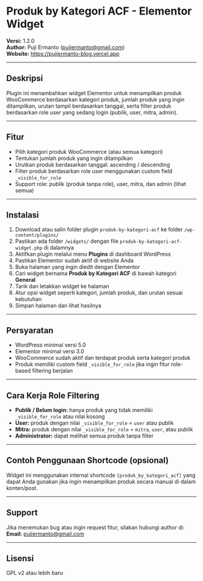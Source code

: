 # Produk by Kategori ACF - Elementor Widget

**Versi:** 1.2.0  
**Author:** Puji Ermanto (pujiermanto@gmail.com)  
**Website:** https://pujiermanto-blog.vercel.app

---

## Deskripsi

Plugin ini menambahkan widget Elementor untuk menampilkan produk WooCommerce berdasarkan kategori produk, jumlah produk yang ingin ditampilkan, urutan tampil berdasarkan tanggal, serta filter produk berdasarkan role user yang sedang login (publik, user, mitra, admin).

---

## Fitur

- Pilih kategori produk WooCommerce (atau semua kategori)  
- Tentukan jumlah produk yang ingin ditampilkan  
- Urutkan produk berdasarkan tanggal: ascending / descending  
- Filter produk berdasarkan role user menggunakan custom field `_visible_for_role`  
- Support role: publik (produk tanpa role), user, mitra, dan admin (lihat semua)  

---

## Instalasi

1. Download atau salin folder plugin `produk-by-kategori-acf` ke folder `/wp-content/plugins/`  
2. Pastikan ada folder `/widgets/` dengan file `produk-by-kategori-acf-widget.php` di dalamnya  
3. Aktifkan plugin melalui menu **Plugins** di dashboard WordPress  
4. Pastikan Elementor sudah aktif di website Anda  
5. Buka halaman yang ingin diedit dengan Elementor  
6. Cari widget bernama **Produk by Kategori ACF** di bawah kategori **General**  
7. Tarik dan letakkan widget ke halaman  
8. Atur opsi widget seperti kategori, jumlah produk, dan urutan sesuai kebutuhan  
9. Simpan halaman dan lihat hasilnya

---

## Persyaratan

- WordPress minimal versi 5.0  
- Elementor minimal versi 3.0  
- WooCommerce sudah aktif dan terdapat produk serta kategori produk  
- Produk memiliki custom field `_visible_for_role` jika ingin fitur role-based filtering berjalan  

---

## Cara Kerja Role Filtering

- **Publik / Belum login:** hanya produk yang tidak memiliki `_visible_for_role` atau nilai kosong  
- **User:** produk dengan nilai `_visible_for_role` = `user` atau publik  
- **Mitra:** produk dengan nilai `_visible_for_role` = `mitra`, `user`, atau publik  
- **Administrator:** dapat melihat semua produk tanpa filter  

---

## Contoh Penggunaan Shortcode (opsional)

Widget ini menggunakan internal shortcode `[produk_by_kategori_acf]` yang dapat Anda gunakan jika ingin menampilkan produk secara manual di dalam konten/post.

---

## Support

Jika menemukan bug atau ingin request fitur, silakan hubungi author di:  
**Email:** pujiermanto@gmail.com

---

## Lisensi

GPL v2 atau lebih baru  

